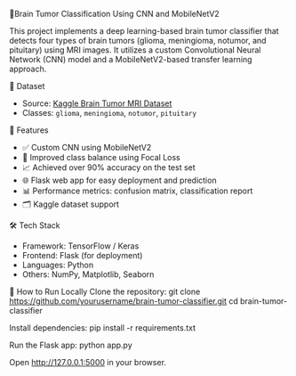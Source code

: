 🧠Brain Tumor Classification Using CNN and MobileNetV2

This project implements a deep learning-based brain tumor classifier that detects four types of brain tumors (glioma, meningioma, notumor, and pituitary) using MRI images. 
It utilizes a custom Convolutional Neural Network (CNN) model and a MobileNetV2-based transfer learning approach.

📂 Dataset
- Source: [Kaggle Brain Tumor MRI Dataset](https://www.kaggle.com/datasets/masoudnickparvar/brain-tumor-mri-dataset)
- Classes: `glioma`, `meningioma`, `notumor`, `pituitary`

 🚀 Features

- ✅ Custom CNN using MobileNetV2
- 🎯 Improved class balance using Focal Loss
- 📈 Achieved over 90% accuracy on the test set
- 🌐 Flask web app for easy deployment and prediction
- 📊 Performance metrics: confusion matrix, classification report
- 🗂 Kaggle dataset support

 🛠️ Tech Stack

- Framework: TensorFlow / Keras
- Frontend: Flask (for deployment)
- Languages: Python
- Others: NumPy, Matplotlib, Seaborn

📝 How to Run Locally
Clone the repository: 
git clone https://github.com/yourusername/brain-tumor-classifier.git 
cd brain-tumor-classifier

Install dependencies: 
pip install -r requirements.txt

Run the Flask app: 
python app.py

Open http://127.0.0.1:5000 in your browser.
